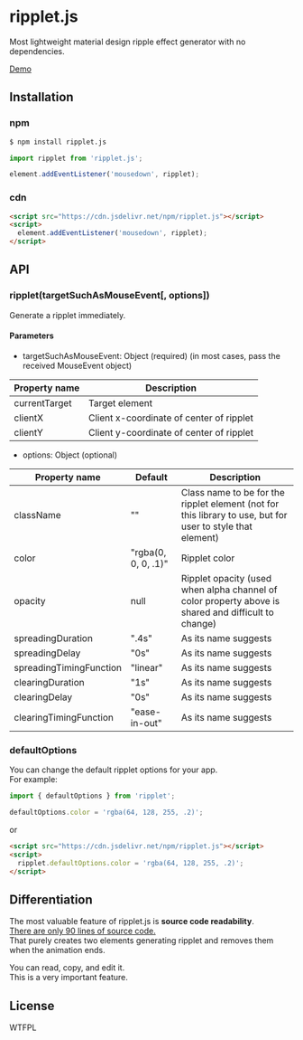 # ripplet.js

Most lightweight material design ripple effect generator with no dependencies.

[Demo](https://luncheon.github.io/ripplet.js/demo/)  


## Installation

### npm

```bash
$ npm install ripplet.js
```

```javascript
import ripplet from 'ripplet.js';

element.addEventListener('mousedown', ripplet);
```

### cdn

```html
<script src="https://cdn.jsdelivr.net/npm/ripplet.js"></script>
<script>
  element.addEventListener('mousedown', ripplet);
</script>
```


## API

### ripplet(targetSuchAsMouseEvent[, options])

Generate a ripplet immediately.

#### Parameters

* targetSuchAsMouseEvent: Object (required) (in most cases, pass the received MouseEvent object)

| Property name           | Description                              |
| ----------------------- | ---------------------------------------- |
| currentTarget           | Target element                           |
| clientX                 | Client x-coordinate of center of ripplet |
| clientY                 | Client y-coordinate of center of ripplet |

* options: Object (optional)

| Property name           | Default             | Description           |
| ----------------------- | ------------------- | --------------------- |
| className               | ""                  | Class name to be for the ripplet element (not for this library to use, but for user to style that element) |
| color                   | "rgba(0, 0, 0, .1)" | Ripplet color         |
| opacity                 | null                | Ripplet opacity (used when alpha channel of color property above is shared and difficult to change) |
| spreadingDuration       | ".4s"               | As its name suggests  |
| spreadingDelay          | "0s"                | As its name suggests  |
| spreadingTimingFunction | "linear"            | As its name suggests  |
| clearingDuration        | "1s"                | As its name suggests  |
| clearingDelay           | "0s"                | As its name suggests  |
| clearingTimingFunction  | "ease-in-out"       | As its name suggests  |

### defaultOptions

You can change the default ripplet options for your app.  
For example:

```javascript
import { defaultOptions } from 'ripplet';

defaultOptions.color = 'rgba(64, 128, 255, .2)';
```

or

```html
<script src="https://cdn.jsdelivr.net/npm/ripplet.js"></script>
<script>
  ripplet.defaultOptions.color = 'rgba(64, 128, 255, .2)';
</script>
```


## Differentiation

The most valuable feature of ripplet.js is **source code readability**.  
[There are only 90 lines of source code.](https://github.com/luncheon/ripplet.js/blob/master/src/index.ts)  
That purely creates two elements generating ripplet and removes them when the animation ends.

You can read, copy, and edit it.  
This is a very important feature.


## License

WTFPL

